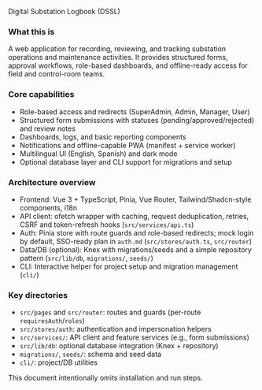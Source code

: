 Digital Substation Logbook (DSSL)

### What this is
A web application for recording, reviewing, and tracking substation operations and maintenance activities. It provides structured forms, approval workflows, role-based dashboards, and offline-ready access for field and control-room teams.

### Core capabilities
- Role-based access and redirects (SuperAdmin, Admin, Manager, User)
- Structured form submissions with statuses (pending/approved/rejected) and review notes
- Dashboards, logs, and basic reporting components
- Notifications and offline-capable PWA (manifest + service worker)
- Multilingual UI (English, Spanish) and dark mode
- Optional database layer and CLI support for migrations and setup

### Architecture overview
- Frontend: Vue 3 + TypeScript, Pinia, Vue Router, Tailwind/Shadcn-style components, i18n
- API client: ofetch wrapper with caching, request deduplication, retries, CSRF and token-refresh hooks (`src/services/api.ts`)
- Auth: Pinia store with route guards and role-based redirects; mock login by default, SSO-ready plan in `auth.md` (`src/stores/auth.ts`, `src/router`)
- Data/DB (optional): Knex with migrations/seeds and a simple repository pattern (`src/lib/db`, `migrations/`, `seeds/`)
- CLI: Interactive helper for project setup and migration management (`cli/`)

### Key directories
- `src/pages` and `src/router`: routes and guards (per-route `requiresAuth`/`roles`)
- `src/stores/auth`: authentication and impersonation helpers
- `src/services/`: API client and feature services (e.g., form submissions)
- `src/lib/db`: optional database integration (Knex + repository)
- `migrations/`, `seeds/`: schema and seed data
- `cli/`: project/DB utilities

This document intentionally omits installation and run steps.